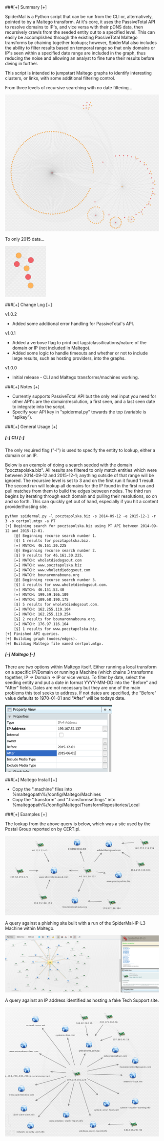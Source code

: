 ###[+] Summary [+]

SpiderMal is a Python script that can be run from the CLI or, alternatively, pointed to by a Maltego transform. At it's core, it uses the PassiveTotal API to resolve domains to IP's, and vice versa with their pDNS data, then recursively crawls from the seeded entity out to a specified level. This can easily be accomplished through the existing PassiveTotal Maltego transforms by chaining together lookups; however, SpiderMal also includes the ability to filter results based on temporal range so that only domains or IP's seen within a specified date range are included in the graph, thus reducing the noise and allowing an analyst to fine tune their results before diving in further.

This script is intended to jumpstart Maltego graphs to identify interesting clusters, or links, with some additional filtering control.

From three levels of recursive searching with no date filtering...

![alt tag](Images/datebefore.png "Before")

To only 2015 data...

![alt tag](Images/dateafter.png "After")

###[+] Change Log [+]

v1.0.2
* Added some additional error handling for PassiveTotal's API.

v1.0.1
* Added a verbose flag to print out tags/classifications/nature of the domain or IP (not included in Maltego).
* Added some logic to handle timeouts and whether or not to include large results, such as hosting providers, into the graphs.

v1.0.0
* Initial release - CLI and Maltego transforms/machines working.

###[+] Notes [+]

* Currently supports PassiveTotal API but the only real input you need for other API's are the domain/resolution,  a first seen, and a last seen date to integrate into the script.
* Specify your API key in "spidermal.py" towards the top (variable is "apikey"). 

###[+] General Usage [+]

#####  [-] CLI [-]

The only required flag ("-l") is used to specify the entity to lookup, either a domain or an IP.

Below is an example of doing a search seeded with the domain "pocztapolska.biz". All results are filtered to only match entities which were between 2014-09-12 and 2015-12-1; anything outside of that range will be ignored. The recursive level is set to 3 and on the first run it found 1 result. The second run will lookup all domains for the IP found in the first run and pull matches from them to build the edges between nodes. The third run begins by iterating through each domain and pulling their resolutions, so on and so forth. This can quickly get out of hand, especially if you hit a content provider/hosting site.

```
python spidermal.py -l pocztapolska.biz -s 2014-09-12 -e 2015-12-1 -r 3 -o certpol.mtgx -a PT
[+] Begining search for pocztapolska.biz using PT API between 2014-09-12 and 2015-12-01.
    [@] Beginning recurse search number 1.
    [$] 1 results for pocztapolska.biz.
	[=] MATCH: 46.161.30.225
    [@] Beginning recurse search number 2.
    [$] 9 results for 46.161.30.225.
	[=] MATCH: wholetdiedogsout.com
	[=] MATCH: www.pocztapolska.biz
	[=] MATCH: www.wholetdiedogsout.com
	[=] MATCH: bounaromnabouna.org
    [@] Beginning recurse search number 3.
    [$] 4 results for www.wholetdiedogsout.com.
	[=] MATCH: 46.151.53.40
	[=] MATCH: 199.59.166.109
	[=] MATCH: 109.68.190.175
    [$] 5 results for wholetdiedogsout.com.
	[=] MATCH: 162.255.119.104
	[=] MATCH: 162.255.119.254
    [$] 2 results for bounaromnabouna.org.
	[=] MATCH: 176.97.116.164
    [$] 1 results for www.pocztapolska.biz.
[+] Finished API queries.
[+] Building graph (nodes/edges).
[+] Building Maltego file named certpol.mtgx.
```  

#####  [-] Maltego [-]

There are two options within Maltego itself. Either running a local transform on a specific IP/Domain or running a Machine (which chains 3 transforms together, IP -> Domain -> IP or vice versa). To filter by date, select the seeding entity and put a date in format YYYY-MM-DD into the "Before" and "After" fields. Dates are not necessary but they are one of the main problems this tool seeks to address. If not dates are specified, the "Before" value defaults to 1970-01-01 and "After" will be todays date.

![alt tag](Images/entitydate.png "Maltego Entity Fields")

###[+] Maltego Install [+]

* Copy the ".machine" files into %maltegopath%/<version>/config/Maltego/Machines
* Copy the ".transform" and ".transformsettings" into %maltegopath%/<version>/config/Maltego/TransformRepositories/Local

###[+] Examples [+]

The lookup from the above query is below, which was a site used by the Postal Group reported on by CERT.pl.

![alt tag](Images/certpol.png "Postal Group")

A query against a phishing site built with a run of the SpiderMal-IP-L3 Machine within Maltego.

![alt tag](Images/phishing.png "Phishing")

A query against an IP address identified as hosting a fake Tech Support site.

![alt tag](Images/faketech.png "Fake Tech Support")
